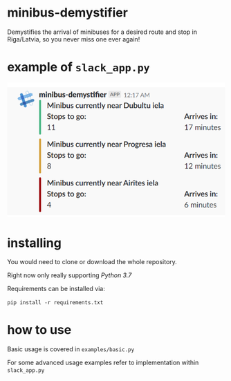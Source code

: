 # minibus-demystifier

Demystifies the arrival of minibuses for a desired route and stop in Riga/Latvia, so you never miss one ever again! 

# example of `slack_app.py`

![Screenshot](doc/sample.png)

# installing

You would need to clone or download the whole repository.

Right now only really supporting *Python 3.7*

Requirements can be installed via:

`pip install -r requirements.txt`

# how to use

Basic usage is covered in `examples/basic.py`

For some advanced usage examples refer to implementation within `slack_app.py`
